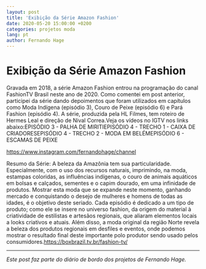 ```yaml
---
layout: post
title: 'Exibição da Série Amazon Fashion'
date: 2020-05-20 15:00:00 +0200
categories: projetos moda
lang: pt
author: Fernando Hage
---
```


# Exibição da Série Amazon Fashion

Gravada em 2018, a série Amazon Fashion entrou na programação do canal FashionTV Brasil neste ano de 2020. Como comentei em post anterior, participei da série dando depoimentos que foram utilizados em capítulos como Moda Indígena (episódio 3), Couro de Peixe (episódio 6) e Pará Fashion (episódio 4). A série, produzida pela HL Filmes, tem roteiro de Hermes Leal e direção de Nival Correa.Veja os vídeos no IGTV nos links abaixo:EPISÓDIO 3 - PALHA DE MIRITIEPISÓDIO 4 - TRECHO 1 - CAIXA DE CRIADORESEPISÓDIO 4 - TRECHO 2 - MODA EM BELÉMEPISÓDIO 6 - ESCAMAS DE PEIXE

https://www.instagram.com/fernandohage/channel

Resumo da Série: A beleza da Amazônia tem sua particularidade. Especialmente, com o uso dos recursos naturais, imprimindo, na moda, estampas coloridas, as influências indígenas, o couro de animais aquáticos em bolsas e calçados, sementes e o capim dourado, em uma infinidade de produtos. Mostrar esta moda que se expande neste momento, ganhando mercado e conquistando o desejo de mulheres e homens de todas as idades, é o objetivo deste seriado. Cada episódio é dedicado a um tipo de produto; como ele se insere no universo fashion, da origem do material à criatividade de estilistas e artesãos regionais, que aliaram elementos locais a looks criativos e atuais. Além disso, a moda original da região Norte revela a beleza dos produtos regionais em desfiles e eventos, onde podemos mostrar o resultado final deste importante polo produtor sendo usado pelos consumidores.https://boxbrazil.tv.br/fashion-tv/

---

*Este post faz parte do diário de bordo dos projetos de Fernando Hage.*